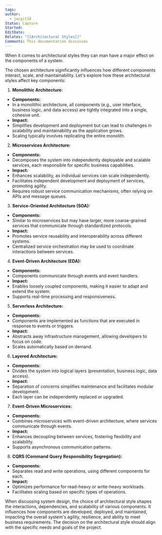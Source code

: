 ```yaml
---
tags: 
author:
  - jacgit18
Status: Capture
Started: 
EditDate: 
Relates: "[[Architectural Styles]]"
Comments: This documentation discusses
---
```

When it comes to architectural styles they can man have a major effect on the components of a system. 

The chosen architecture significantly influences how different components interact, scale, and maintainability. Let's explore how these architectural styles affect key components:  
  
1. **Monolithic Architecture:**  
- **Components:**  
- In a monolithic architecture, all components (e.g., user interface, business logic, and data access) are tightly integrated into a single, cohesive unit.  
- **Impact:**  
- Simplifies development and deployment but can lead to challenges in scalability and maintainability as the application grows.  
- Scaling typically involves replicating the entire monolith.  
  
2. **Microservices Architecture:**  
- **Components:**  
- Decomposes the system into independently deployable and scalable services, each responsible for specific business capabilities.  
- **Impact:**  
- Enhances scalability, as individual services can scale independently.  
- Facilitates independent development and deployment of services, promoting agility.  
- Requires robust service communication mechanisms, often relying on APIs and message queues.  
  
3. **Service-Oriented Architecture (SOA):**  
- **Components:**  
- Similar to microservices but may have larger, more coarse-grained services that communicate through standardized protocols.  
- **Impact:**  
- Promotes service reusability and interoperability across different systems.  
- Centralized service orchestration may be used to coordinate interactions between services.  
  
4. **Event-Driven Architecture (EDA):**  
- **Components:**  
- Components communicate through events and event handlers.  
- **Impact:**  
- Enables loosely coupled components, making it easier to adapt and extend the system.  
- Supports real-time processing and responsiveness.  
  
5. **Serverless Architecture:**  
- **Components:**  
- Components are implemented as functions that are executed in response to events or triggers.  
- **Impact:**  
- Abstracts away infrastructure management, allowing developers to focus on code.  
- Scales automatically based on demand.  
  
6. **Layered Architecture:**  
- **Components:**  
- Divides the system into logical layers (presentation, business logic, data access).  
- **Impact:**  
- Separation of concerns simplifies maintenance and facilitates modular development.  
- Each layer can be independently replaced or upgraded.  
  
7. **Event-Driven Microservices:**  
- **Components:**  
- Combines microservices with event-driven architecture, where services communicate through events.  
- **Impact:**  
- Enhances decoupling between services, fostering flexibility and scalability.  
- Supports asynchronous communication patterns.  
  
8. **CQRS (Command Query Responsibility Segregation):**  
- **Components:**  
- Separates read and write operations, using different components for each.  
- **Impact:**  
- Optimizes performance for read-heavy or write-heavy workloads.  
- Facilitates scaling based on specific types of operations.  
  
When discussing system design, the choice of architectural style shapes the interactions, dependencies, and scalability of various components. It influences how components are developed, deployed, and maintained, impacting the overall system's agility, resilience, and ability to meet business requirements. The decision on the architectural style should align with the specific needs and goals of the project.